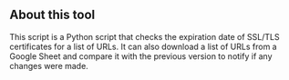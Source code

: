 ## About this tool
This script is a Python script that checks the expiration date of SSL/TLS certificates for a list of URLs. It can also download a list of URLs from a Google Sheet and compare it with the previous version to notify if any changes were made.